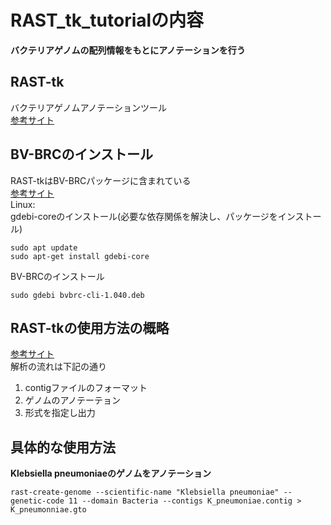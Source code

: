 # RAST_tk_tutorialの内容
**バクテリアゲノムの配列情報をもとにアノテーションを行う**  

## RAST-tk
バクテリアゲノムアノテーションツール    
[参考サイト](https://www.bv-brc.org/docs//cli_tutorial/rasttk_getting_started.html)  

## BV-BRCのインストール
RAST-tkはBV-BRCパッケージに含まれている  
[参考サイト](https://www.bv-brc.org/docs//cli_tutorial/cli_installation.html)  
Linux:  
gdebi-coreのインストール(必要な依存関係を解決し、パッケージをインストール)  
```
sudo apt update
sudo apt-get install gdebi-core
```
BV-BRCのインストール  
```
sudo gdebi bvbrc-cli-1.040.deb

```
## RAST-tkの使用方法の概略
[参考サイト](https://www.bv-brc.org/docs//cli_tutorial/rasttk_getting_started.html)  
解析の流れは下記の通り
1. contigファイルのフォーマット  
2. ゲノムのアノテーテョン
3. 形式を指定し出力

## 具体的な使用方法
**Klebsiella pneumoniaeのゲノムをアノテーション**
```
rast-create-genome --scientific-name "Klebsiella pneumoniae" --genetic-code 11 --domain Bacteria --contigs K_pneumoniae.contig > K_pneumonniae.gto
```

